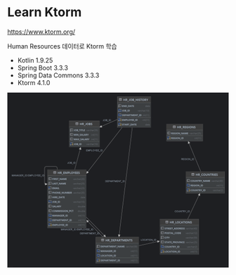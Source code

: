 # Learn Ktorm

https://www.ktorm.org/

Human Resources 데이터로 Ktorm 학습

* Kotlin 1.9.25
* Spring Boot 3.3.3
* Spring Data Commons 3.3.3
* Ktorm 4.1.0

![HR](./assets/hr.png)
